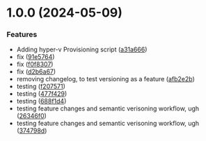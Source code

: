 # 1.0.0 (2024-05-09)


### Features

* Adding hyper-v Provisioning script ([a31a666](https://github.com/jacobbweber/homelab/commit/a31a66632f0df3ee57c5d0e9cf6599a62e279e0a))
* fix ([91e5764](https://github.com/jacobbweber/homelab/commit/91e57644a7c7d72c0f67f7e19519f706ebd5277c))
* fix ([f0f8307](https://github.com/jacobbweber/homelab/commit/f0f83078eb480e96c242c6eade9254a348766798))
* fix ([d2b6a67](https://github.com/jacobbweber/homelab/commit/d2b6a67110809054417bfa1b2dd5fe17edaf9213))
* removing changelog, to test versioning as a feature ([afb2e2b](https://github.com/jacobbweber/homelab/commit/afb2e2b6080e3f2bc65122026d47bdb9008fea7a))
* testing ([f207571](https://github.com/jacobbweber/homelab/commit/f2075716e881c3e81af4e4e7a10a697907ded71a))
* testing ([477f429](https://github.com/jacobbweber/homelab/commit/477f42908d4c7a876acd42a0c741b6d09102bd88))
* testing ([688f1d4](https://github.com/jacobbweber/homelab/commit/688f1d476d56469a3a3c9c840c001ad62d9176f1))
* testing feature changes and semantic verisoning workflow, ugh ([26346f0](https://github.com/jacobbweber/homelab/commit/26346f0706b11a0212ea09ba749d3bd713a23f37))
* testing feature changes and semantic verisoning workflow, ugh ([374798d](https://github.com/jacobbweber/homelab/commit/374798df54842a6f7232cbb3004dfef3f6056fb4))

